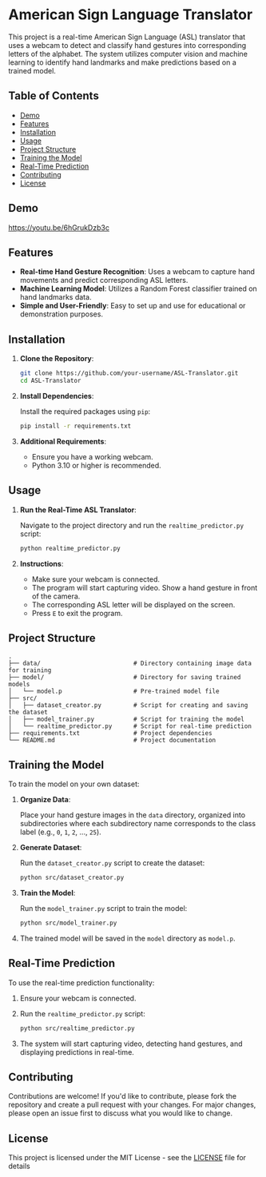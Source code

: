 # American Sign Language Translator

This project is a real-time American Sign Language (ASL) translator that uses a webcam to detect and classify hand gestures into corresponding letters of the alphabet. The system utilizes computer vision and machine learning to identify hand landmarks and make predictions based on a trained model.

## Table of Contents

- [Demo](#demo)
- [Features](#features)
- [Installation](#installation)
- [Usage](#usage)
- [Project Structure](#project-structure)
- [Training the Model](#training-the-model)
- [Real-Time Prediction](#real-time-prediction)
- [Contributing](#contributing)
- [License](#license)

## Demo

https://youtu.be/6hGrukDzb3c

## Features

- **Real-time Hand Gesture Recognition**: Uses a webcam to capture hand movements and predict corresponding ASL letters.
- **Machine Learning Model**: Utilizes a Random Forest classifier trained on hand landmarks data.
- **Simple and User-Friendly**: Easy to set up and use for educational or demonstration purposes.

## Installation

1. **Clone the Repository**:

   ```bash
   git clone https://github.com/your-username/ASL-Translator.git
   cd ASL-Translator
   ```

2. **Install Dependencies**:

   Install the required packages using `pip`:

   ```bash
   pip install -r requirements.txt
   ```

3. **Additional Requirements**:

   - Ensure you have a working webcam.
   - Python 3.10 or higher is recommended.

## Usage

1. **Run the Real-Time ASL Translator**:

   Navigate to the project directory and run the `realtime_predictor.py` script:

   ```bash
   python realtime_predictor.py
   ```

2. **Instructions**:

   - Make sure your webcam is connected.
   - The program will start capturing video. Show a hand gesture in front of the camera.
   - The corresponding ASL letter will be displayed on the screen.
   - Press `E` to exit the program.

## Project Structure

```
.
├── data/                          # Directory containing image data for training
├── model/                         # Directory for saving trained models
│   └── model.p                    # Pre-trained model file
├── src/
│   ├── dataset_creator.py         # Script for creating and saving the dataset
│   ├── model_trainer.py           # Script for training the model
│   └── realtime_predictor.py      # Script for real-time prediction
├── requirements.txt               # Project dependencies
└── README.md                      # Project documentation
```

## Training the Model

To train the model on your own dataset:

1. **Organize Data**:

   Place your hand gesture images in the `data` directory, organized into subdirectories where each subdirectory name corresponds to the class label (e.g., `0`, `1`, `2`, ..., `25`).

2. **Generate Dataset**:

   Run the `dataset_creator.py` script to create the dataset:

   ```bash
   python src/dataset_creator.py
   ```

3. **Train the Model**:

   Run the `model_trainer.py` script to train the model:

   ```bash
   python src/model_trainer.py
   ```

4. The trained model will be saved in the `model` directory as `model.p`.

## Real-Time Prediction

To use the real-time prediction functionality:

1. Ensure your webcam is connected.
2. Run the `realtime_predictor.py` script:

   ```bash
   python src/realtime_predictor.py
   ```

3. The system will start capturing video, detecting hand gestures, and displaying predictions in real-time.

## Contributing

Contributions are welcome! If you'd like to contribute, please fork the repository and create a pull request with your changes. For major changes, please open an issue first to discuss what you would like to change.

## License

This project is licensed under the MIT License - see the [LICENSE](LICENSE) file for details
